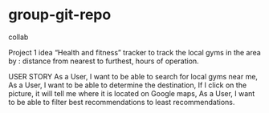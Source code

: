 # group-git-repo
collab

Project 1 idea
“Health and fitness” tracker to track the local gyms in the area by : distance from nearest to furthest, hours of operation.

USER STORY
As a User, I want to be able to search for local gyms near me,
As a User, I want to be able to determine the destination, 
If I click on the picture, it will tell me where it is located on Google maps,
As a User, I want to be able to filter best recommendations to least recommendations.
